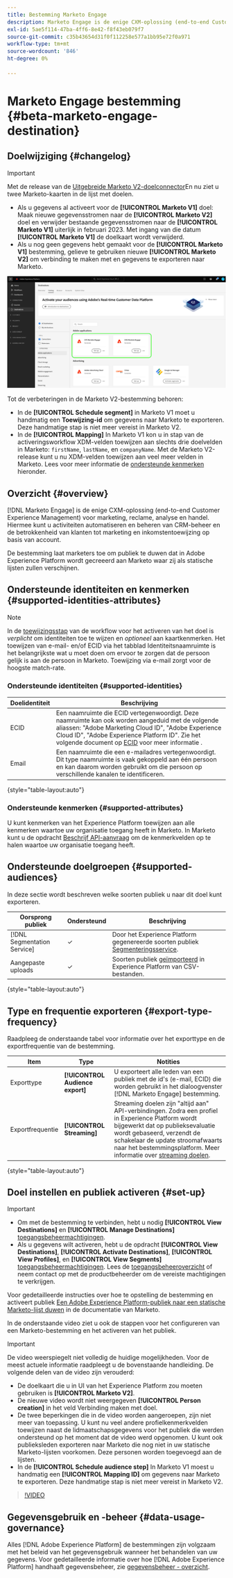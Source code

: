```yaml
---
title: Bestemming Marketo Engage
description: Marketo Engage is de enige CXM-oplossing (end-to-end Customer Experience Management) voor marketing, reclame, analyse en handel. Hiermee kunt u activiteiten automatiseren en beheren van CRM-beheer en de betrokkenheid van klanten tot marketing en inkomstentoewijzing op basis van account.
exl-id: 5ae5f114-47ba-4ff6-8e42-f8f43eb079f7
source-git-commit: c35b43654d31f0f112258e577a1bb95e72f0a971
workflow-type: tm+mt
source-wordcount: '846'
ht-degree: 0%

---
```


# Marketo Engage bestemming {#beta-marketo-engage-destination}

## Doelwijziging {#changelog}

>[!IMPORTANT]
>
>Met de release van de [Uitgebreide Marketo V2-doelconnector](/help/release-notes/2022/july-2022.md#destinations)En nu ziet u twee Marketo-kaarten in de lijst met doelen.
>* Als u gegevens al activeert voor de **[!UICONTROL Marketo V1]** doel: Maak nieuwe gegevensstromen naar de **[!UICONTROL Marketo V2]** doel en verwijder bestaande gegevensstromen naar de **[!UICONTROL Marketo V1]** uiterlijk in februari 2023. Met ingang van die datum **[!UICONTROL Marketo V1]** de doelkaart wordt verwijderd.
>* Als u nog geen gegevens hebt gemaakt voor de **[!UICONTROL Marketo V1]** bestemming, gelieve te gebruiken nieuwe **[!UICONTROL Marketo V2]** om verbinding te maken met en gegevens te exporteren naar Marketo.

![Afbeelding van de twee Marketo-doelkaarten in een weergave Naast elkaar.](../..//assets/catalog/adobe/marketo-side-by-side-view.png)

Tot de verbeteringen in de Marketo V2-bestemming behoren:

* In de **[!UICONTROL Schedule segment]** in Marketo V1 moet u handmatig een **Toewijzing-id** om gegevens naar Marketo te exporteren. Deze handmatige stap is niet meer vereist in Marketo V2.
* In de **[!UICONTROL Mapping]** In Marketo V1 kon u in stap van de activeringsworkflow XDM-velden toewijzen aan slechts drie doelvelden in Marketo: `firstName`, `lastName`, en `companyName`. Met de Marketo V2-release kunt u nu XDM-velden toewijzen aan veel meer velden in Marketo. Lees voor meer informatie de [ondersteunde kenmerken](#supported-attributes) hieronder.

## Overzicht {#overview}

[!DNL Marketo Engage] is de enige CXM-oplossing (end-to-end Customer Experience Management) voor marketing, reclame, analyse en handel. Hiermee kunt u activiteiten automatiseren en beheren van CRM-beheer en de betrokkenheid van klanten tot marketing en inkomstentoewijzing op basis van account.

De bestemming laat marketers toe om publiek te duwen dat in Adobe Experience Platform wordt gecreeerd aan Marketo waar zij als statische lijsten zullen verschijnen.

## Ondersteunde identiteiten en kenmerken {#supported-identities-attributes}

>[!NOTE]
>
>In de [toewijzingsstap](/help/destinations/ui/activate-segment-streaming-destinations.md#mapping) van de workflow voor het activeren van het doel is *verplicht* om identiteiten toe te wijzen en *optioneel* aan kaartkenmerken. Het toewijzen van e-mail- en/of ECID via het tabblad Identiteitsnaamruimte is het belangrijkste wat u moet doen om ervoor te zorgen dat de persoon gelijk is aan de persoon in Marketo. Toewijzing via e-mail zorgt voor de hoogste match-rate.

### Ondersteunde identiteiten {#supported-identities}

| Doelidentiteit | Beschrijving |
|---|---|
| ECID | Een naamruimte die ECID vertegenwoordigt. Deze naamruimte kan ook worden aangeduid met de volgende aliassen: &quot;Adobe Marketing Cloud ID&quot;, &quot;Adobe Experience Cloud ID&quot;, &quot;Adobe Experience Platform ID&quot;. Zie het volgende document op [ECID](/help/identity-service/features/ecid.md) voor meer informatie . |
| Email | Een naamruimte die een e-mailadres vertegenwoordigt. Dit type naamruimte is vaak gekoppeld aan één persoon en kan daarom worden gebruikt om die persoon op verschillende kanalen te identificeren. |

{style="table-layout:auto"}

### Ondersteunde kenmerken {#supported-attributes}

U kunt kenmerken van het Experience Platform toewijzen aan alle kenmerken waartoe uw organisatie toegang heeft in Marketo. In Marketo kunt u de opdracht [Beschrijf API-aanvraag](https://developers.marketo.com/rest-api/lead-database/leads/#describe) om de kenmerkvelden op te halen waartoe uw organisatie toegang heeft.

## Ondersteunde doelgroepen {#supported-audiences}

In deze sectie wordt beschreven welke soorten publiek u naar dit doel kunt exporteren.

| Oorsprong publiek | Ondersteund | Beschrijving |
|---------|----------|----------|
| [!DNL Segmentation Service] | ✓ | Door het Experience Platform gegenereerde soorten publiek [Segmenteringsservice](../../../segmentation/home.md). |
| Aangepaste uploads | ✓ | Soorten publiek [geïmporteerd](../../../segmentation/ui/audience-portal.md#import-audience) in Experience Platform van CSV-bestanden. |

{style="table-layout:auto"}

## Type en frequentie exporteren {#export-type-frequency}

Raadpleeg de onderstaande tabel voor informatie over het exporttype en de exportfrequentie van de bestemming.

| Item | Type | Notities |
---------|----------|---------|
| Exporttype | **[!UICONTROL Audience export]** | U exporteert alle leden van een publiek met de id&#39;s (e-mail, ECID) die worden gebruikt in het dialoogvenster [!DNL Marketo Engage] bestemming. |
| Exportfrequentie | **[!UICONTROL Streaming]** | Streaming doelen zijn &quot;altijd aan&quot; API-verbindingen. Zodra een profiel in Experience Platform wordt bijgewerkt dat op publieksevaluatie wordt gebaseerd, verzendt de schakelaar de update stroomafwaarts naar het bestemmingsplatform. Meer informatie over [streaming doelen](/help/destinations/destination-types.md#streaming-destinations). |

{style="table-layout:auto"}

## Doel instellen en publiek activeren {#set-up}

>[!IMPORTANT]
> 
>* Om met de bestemming te verbinden, hebt u nodig **[!UICONTROL View Destinations]** en **[!UICONTROL Manage Destinations]** [toegangsbeheermachtigingen](/help/access-control/home.md#permissions).
>* Als u gegevens wilt activeren, hebt u de opdracht **[!UICONTROL View Destinations]**, **[!UICONTROL Activate Destinations]**, **[!UICONTROL View Profiles]**, en **[!UICONTROL View Segments]** [toegangsbeheermachtigingen](/help/access-control/home.md#permissions). Lees de [toegangsbeheeroverzicht](/help/access-control/ui/overview.md) of neem contact op met de productbeheerder om de vereiste machtigingen te verkrijgen.

Voor gedetailleerde instructies over hoe te opstelling de bestemming en activeert publiek [Een Adobe Experience Platform-publiek naar een statische Marketo-lijst duwen](https://experienceleague.adobe.com/docs/marketo/using/product-docs/core-marketo-concepts/smart-lists-and-static-lists/static-lists/push-an-adobe-experience-cloud-segment-to-a-marketo-static-list.html) in de documentatie van Marketo.

In de onderstaande video ziet u ook de stappen voor het configureren van een Marketo-bestemming en het activeren van het publiek.

>[!IMPORTANT]
>
>De video weerspiegelt niet volledig de huidige mogelijkheden. Voor de meest actuele informatie raadpleegt u de bovenstaande handleiding. De volgende delen van de video zijn verouderd:
> 
>* De doelkaart die u in UI van het Experience Platform zou moeten gebruiken is **[!UICONTROL Marketo V2]**.
>* De nieuwe video wordt niet weergegeven **[!UICONTROL Person creation]** in het veld Verbinding maken met doel.
>* De twee beperkingen die in de video worden aangeroepen, zijn niet meer van toepassing. U kunt nu veel andere profielkenmerkvelden toewijzen naast de lidmaatschapsgegevens voor het publiek die werden ondersteund op het moment dat de video werd opgenomen. U kunt ook publieksleden exporteren naar Marketo die nog niet in uw statische Marketo-lijsten voorkomen. Deze personen worden toegevoegd aan de lijsten.
>* In de **[!UICONTROL Schedule audience step]** In Marketo V1 moest u handmatig een **[!UICONTROL Mapping ID]** om gegevens naar Marketo te exporteren. Deze handmatige stap is niet meer vereist in Marketo V2.

>[!VIDEO](https://video.tv.adobe.com/v/338248?quality=12)

<!--

## Connect to the destination {#connect}

To connect to this destination, follow the steps described in the [destination configuration tutorial](../../ui/connect-destination.md).

-->

## Gegevensgebruik en -beheer {#data-usage-governance}

Alles [!DNL Adobe Experience Platform] de bestemmingen zijn volgzaam met het beleid van het gegevensgebruik wanneer het behandelen van uw gegevens. Voor gedetailleerde informatie over hoe [!DNL Adobe Experience Platform] handhaaft gegevensbeheer, zie [gegevensbeheer - overzicht](https://experienceleague.adobe.com/docs/experience-platform/data-governance/home.html).

<!--

## Activate audiences to this destination {#activate}

See [Activate audience data to streaming audience export destinations](../../ui/activate-segment-streaming-destinations.md) for instructions on activating audiences to this destination.

-->
